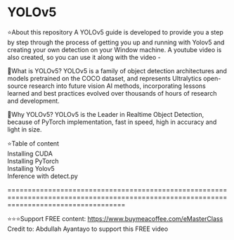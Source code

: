 # YOLOv5
⭐️About this repository
A YOLOv5 guide is developed to provide you a step by step through the process of getting you up and running with Yolov5 and creating your own detection on your Window machine.
A youtube video is also created, so you can use it along with the video - 

🚀What is YOLOv5? 
YOLOv5 is a family of object detection architectures and models pretrained on the COCO dataset, and represents Ultralytics open-source research into future vision AI methods, incorporating lessons learned and best practices evolved over thousands of hours of research and development.

🚀Why YOLOv5? 
YOLOv5 is the Leader in Realtime Object Detection, because of PyTorch implementation, fast in speed, high in accuracy and light in size. 

⭐️Table of content<br>
   Installing CUDA<br>
   Installing PyTorch<br>
   Installing Yolov5<br>
   Inference with detect.py

=========================================================================================================================================

⭐️⭐️⭐️Support FREE content: https://www.buymeacoffee.com/eMasterClass
Credit to: Abdullah Ayantayo to support this FREE video
